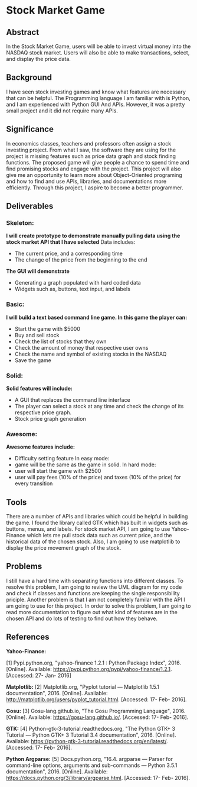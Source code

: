 # Stock Market Game

## Abstract

In the Stock Market Game, users will be able to invest virtual money into the NASDAQ stock market. Users will also be able to make transactions, select, and display the price data.

## Background

I have seen stock investing games and know what features are necessary that can be helpful. The Programming language I am familiar with is Python, and I am experienced with Python GUI And APIs. However, it was a pretty small project and it did not require many APIs. 

## Significance

In economics classes, teachers and professors often assign a stock investing project. From what I saw, the software they are using for the project is missing features such as price data graph and stock finding functions. The proposed game will give people a chance to spend time and find promising stocks and engage with the project. This project will also give me an opportunity to learn more about Object-Oriented programing and how to find and use APIs, libraries, and documentations more efficiently. Through this project, I aspire to become a better programmer.

## Deliverables

### Skeleton:
**I will create prototype to demonstrate manually pulling data using the stock market API that I have selected**
Data includes:
- The current price, and a corresponding time
- The change of the price from the beginning to the end

**The GUI will demonstrate**
- Generating a graph populated with hard coded data
- Widgets such as, buttons, text input, and labels

### Basic:
**I will build a text based command line game. In this game the player can:**
- Start the game with $5000
- Buy and sell stock
- Check the list of stocks that they own
- Check the amount of money that respective user owns
- Check the name and symbol of existing stocks in the NASDAQ
- Save the game

### Solid:
**Solid features will include:**
- A GUI that replaces the command line interface
- The player can select a stock at any time and check the change of its respective price graph.
- Stock price graph generation

### Awesome:
**Awesome features include:**
- Difficulty setting feature
In easy mode:
- game will be the same as the game in solid.
In hard mode: 
- user will start the game with $2500
- user will pay fees (10% of the price) and taxes (10% of the price) for every transition	

## Tools

There are a number of APIs and libraries which could be helpful in building the game. I found the library called GTK which has built in widgets such as buttons, menus, and labels. For stock market API, I am going to use Yahoo-Finance which lets me pull stock data such as current price, and the historical data of the chosen stock. Also, I am going to use matplotlib to display the price movement graph of the stock. 

## Problems

I still have a hard time with separating functions into different classes. To resolve this problem, I am going to review the UML diagram for my code and check if classes and functions are keeping the single responsibility priciple. Another problem is that I am not completely familar with the API I am going to use for this project. In order to solve this problem, I am going to read more documentation to figure out what kind of features are in the chosen API and do lots of testing to find out how they behave.

## References

**Yahoo-Finance:**

[1] Pypi.python.org, "yahoo-finance 1.2.1 : Python Package Index", 2016. [Online]. Available: https://pypi.python.org/pypi/yahoo-finance/1.2.1. [Accessed: 27- Jan- 2016]

**Matplotlib:**
[2] Matplotlib.org, "Pyplot tutorial — Matplotlib 1.5.1 documentation", 2016. [Online]. Available: http://matplotlib.org/users/pyplot_tutorial.html. [Accessed: 17- Feb- 2016].

**Gosu:**
[3] Gosu-lang.github.io, "The Gosu Programming Language", 2016. [Online]. Available: https://gosu-lang.github.io/. [Accessed: 17- Feb- 2016].

**GTK:**
[4] Python-gtk-3-tutorial.readthedocs.org, "The Python GTK+ 3 Tutorial — Python GTK+ 3 Tutorial 3.4 documentation", 2016. [Online]. Available: https://python-gtk-3-tutorial.readthedocs.org/en/latest/. [Accessed: 17- Feb- 2016].

**Python Argparse:**
[5] Docs.python.org, "16.4. argparse — Parser for command-line options, arguments and sub-commands — Python 3.5.1 documentation", 2016. [Online]. Available: https://docs.python.org/3/library/argparse.html. [Accessed: 17- Feb- 2016].
